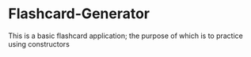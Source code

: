 # Flashcard-Generator
This is a basic flashcard application; the purpose of which is to practice using constructors
